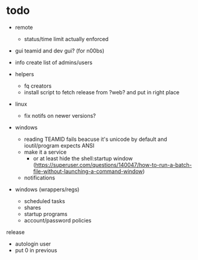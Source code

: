 # todo

- remote
    - status/time limit actually enforced

- gui
    teamid and dev gui? (for n00bs)

- info
    create list of admins/users

- helpers
    - fq creators
    - install script to fetch release from ?web? and put in right place

- linux
    - fix notifs on newer versions?

- windows
    - reading TEAMID fails beacuse it's unicode by default and ioutil/program expects ANSI
    - make it a service
        - or at least hide the shell:startup window (https://superuser.com/questions/140047/how-to-run-a-batch-file-without-launching-a-command-window)
    - notifications

- windows (wrappers/regs)
    - scheduled tasks
    - shares
    - startup programs
    - account/password policies

 release
 - autologin user
 - put 0 in previous
